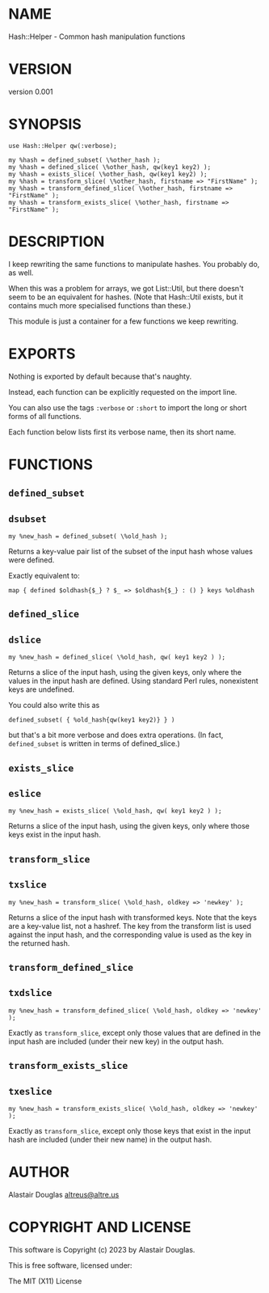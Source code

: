 # NAME

Hash::Helper - Common hash manipulation functions

# VERSION

version 0.001

# SYNOPSIS

```
use Hash::Helper qw(:verbose);

my %hash = defined_subset( \%other_hash );
my %hash = defined_slice( \%other_hash, qw(key1 key2) );
my %hash = exists_slice( \%other_hash, qw(key1 key2) );
my %hash = transform_slice( \%other_hash, firstname => "FirstName" );
my %hash = transform_defined_slice( \%other_hash, firstname => "FirstName" );
my %hash = transform_exists_slice( \%other_hash, firstname => "FirstName" );
```

# DESCRIPTION

I keep rewriting the same functions to manipulate hashes. You probably
do, as well.

When this was a problem for arrays, we got List::Util, but there
doesn't seem to be an equivalent for hashes. (Note that Hash::Util
exists, but it contains much more specialised functions than these.)

This module is just a container for a few functions we keep rewriting.

# EXPORTS

Nothing is exported by default because that's naughty.

Instead, each function can be explicitly requested on the import line.

You can also use the tags `:verbose` or `:short` to import the long or
short forms of all functions.

Each function below lists first its verbose name, then its short name.

# FUNCTIONS

## `defined_subset`

## `dsubset`

    my %new_hash = defined_subset( \%old_hash );

Returns a key-value pair list of the subset of the input hash whose
values were defined.

Exactly equivalent to:

    map { defined $oldhash{$_} ? $_ => $oldhash{$_} : () } keys %oldhash

## `defined_slice`

## `dslice`

    my %new_hash = defined_slice( \%old_hash, qw( key1 key2 ) );

Returns a slice of the input hash, using the given keys, only where the
values in the input hash are defined. Using standard Perl rules,
nonexistent keys are undefined.

You could also write this as

    defined_subset( { %old_hash{qw(key1 key2)} } )

but that's a bit more verbose and does extra operations. (In fact,
`defined_subset` is written in terms of defined_slice.)

## `exists_slice`

## `eslice`

    my %new_hash = exists_slice( \%old_hash, qw( key1 key2 ) );

Returns a slice of the input hash, using the given keys, only where
those keys exist in the input hash.

## `transform_slice`

## `txslice`

    my %new_hash = transform_slice( \%old_hash, oldkey => 'newkey' );

Returns a slice of the input hash with transformed keys. Note that the
keys are a key-value list, not a hashref. The key from the transform
list is used against the input hash, and the corresponding value is
used as the key in the returned hash.

## `transform_defined_slice`

## `txdslice`

    my %new_hash = transform_defined_slice( \%old_hash, oldkey => 'newkey' );

Exactly as `transform_slice`, except only those values that are defined
in the input hash are included (under their new key) in the output
hash.

## `transform_exists_slice`

## `txeslice`

    my %new_hash = transform_exists_slice( \%old_hash, oldkey => 'newkey' );

Exactly as `transform_slice`, except only those keys that exist in the
input hash are included (under their new name) in the output hash.

# AUTHOR

Alastair Douglas <altreus@altre.us>

# COPYRIGHT AND LICENSE

This software is Copyright (c) 2023 by Alastair Douglas.

This is free software, licensed under:

  The MIT (X11) License

